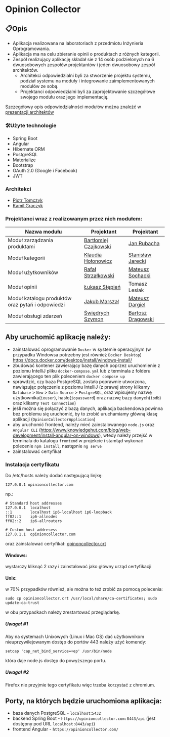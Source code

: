 # Opinion Collector
## :clipboard:Opis
- Aplikacja realizowana na laboratoriach z przedmiotu Inżynieria Oprogramowania.
- Aplikacja ma na celu zbieranie opinii o produktach z różnych kategorii.
- Zespół realizujący aplikację składał sie z 14 osób podzielonych na 6 dwuosobowych zespołów projektantów i jeden dwuosobowy zespół architektów.
  - Architekci odpowiedzialni byli za stworzenie projektu systemu, podział systemu na moduły i integrowanie zaimplementowanych modułów ze sobą.
  - Projektanci odpowiedzialni byli za zaprojektowanie szczegółowe swojego modułu oraz jego implementację.

Szczegółowy opis odpowiedzialności modułów można znaleźć w [prezentacji architektów](https://docs.google.com/presentation/d/1gJLK1fOHmTmXDPFg25hWTcFlB06_Zm_l1iuSYqm3Dr4/edit?usp=sharing)

### 🛠Użyte technologie
- Spring Boot
- Angular
- Hibernate ORM
- PostgreSQL
- Materialize
- Bootstrap
- OAuth 2.0 (Google i Facebook)
- JWT

### Architekci
- [Piotr Tomczyk](https://github.com/tomczykp)
- [Kamil Graczyk](https://github.com/St0n3k)
### Projektanci wraz z realizowanym przez nich modułem:
|Nazwa modułu|Projektant|Projektant|
|-|-|-|
|Moduł zarządzania produktami|[Bartłomiej Czajkowski](https://github.com/AverageCoffeeEnjoyer)|[Jan Rubacha](https://github.com/Firedog01)|
|Moduł kategorii|[Klaudia Hołonowicz](https://github.com/alice4book)|[Stanisław Jarecki](https://github.com/StanislawJ2)|
|Moduł użytkowników|[Rafał Strzałkowski](https://github.com/rstrzalkowski)|[Mateusz Sochacki](https://github.com/236652)|
|Moduł opinii|[Łukasz Stępień](https://github.com/Lukasz0104)|Tomasz Lesiak|
|Moduł katalogu produktów oraz pytań i odpowiedzi|[Jakub Marszał](https://github.com/jcoby99)|[Mateusz Dargiel](https://github.com/Remuluson2)|
|Moduł obsługi zdarzeń|[Świędrych Szymon](https://github.com/S1NU5-P1)|[Bartosz Drągowski](https://github.com/bortok1)|

## Aby uruchomić aplikację należy:

- zainstalować oprogramowanie `Docker` w systemie operacyjnym (w przypadku Windowsa potrzebny jest
  również `Docker Desktop`) https://docs.docker.com/desktop/install/windows-install/
- zbudować kontener zawierający bazę danych poprzez uruchomienie z poziomu IntelliJ pliku `docker-compose.yml` lub z
  terminala z folderu zawierającego ten plik poleceniem `docker compose up`
- sprawdzić, czy baza PostgreSQL została poprawnie utworzona, nawiązując połączenie z poziomu IntelliJ (z prawej strony
  klikamy `Database` > `New` > `Data Source` > `PostgreSQL`, oraz wpisujemy nazwę użytkownika(`iouser`),
  hasło(`iopassword`) oraz nazwę bazy danych(`iodb`) oraz klikamy `Test Connection`)
- jeśli można się połączyć z bazą danych, aplikacja backendowa powinna bez problemu się uruchomić, by to zrobić
  uruchamiamy główną klasę aplikacji (`OpinionCollectorApplication`)
- aby uruchomić frontend, należy mieć zainstalowanego `node.js`
  oraz `Angular CLI` (https://www.knowledgehut.com/blog/web-development/install-angular-on-windows), wtedy należy
  przejść w terminalu do katalogu `frontend` w projekcie i stamtąd wykonać polecenie `npm install`, następnie `ng serve`
- zainstalować certyfikat
### Instalacja certyfikatu
Do /etc/hosts należy dodać następującą linjkę:

```127.0.0.1 opinioncollector.com```

np.:

```
# Standard host addresses
127.0.0.1  localhost
::1        localhost ip6-localhost ip6-loopback
ff02::1    ip6-allnodes
ff02::2    ip6-allrouters

# Custom host addresess
127.0.1.1  opinioncollector.com
```

oraz zainstalować certyfikat:
[opinoncollector.crt](res/opinioncollector.crt)

#### Windows:
  wystarczy kliknąć 2 razy i zainstalować jako główny urząd certyfikacji
#### Unix:
  w 70% przypadków również, ale można to też zrobić za pomocą polecenia:

  ```sudo cp opinioncollector.crt /usr/local/share/ca-certificates; sudo update-ca-trust```

w obu przypadkach należy zrestartować przeglądarkę.

##### Uwaga! #1

Aby na systemach Unixowych (Linux i Mac OS) dać użytkownikom nieuprzywilejowanym dostęp do portów 443 należy użyć komendy:

```setcap 'cap_net_bind_service=+ep' /usr/bin/node```

która daje node.js dostęp do powyższego portu.

##### Uwaga! #2

Firefox nie przyjmie tego certyfikatu więc trzeba korzystać z chromium.

## Porty, na których będzie uruchomiona aplikacja:

- baza danych PostgreSQL - `localhost`:`5432`
- backend Spring Boot - `https://opinioncollector.com:8443/api` (jest dostępny pod URL `localhost:8443/api`)
- frontend Angular - `https://opinioncollector.com/`
